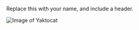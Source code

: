 Replace this with your name, and include a header.

![Image of Yaktocat](https://octodex.github.com/images/yaktocat.png)
